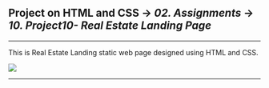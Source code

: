 ## Project on HTML and CSS -> <em>02. Assignments</em> -> <em>10. Project10- Real Estate Landing Page</em>

<hr/>

This is Real Estate Landing static web page designed using HTML and CSS.

![](../00.%20Output/10.%20Project10-%20Real%20Estate%20Landing%20Page.png)

<hr/>